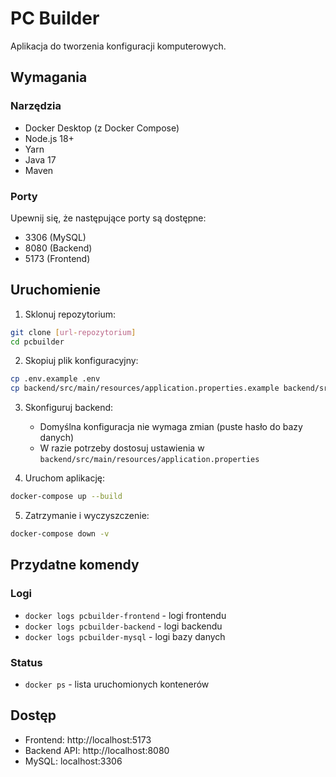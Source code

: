 # PC Builder

Aplikacja do tworzenia konfiguracji komputerowych.

## Wymagania

### Narzędzia
- Docker Desktop (z Docker Compose)
- Node.js 18+
- Yarn
- Java 17
- Maven

### Porty
Upewnij się, że następujące porty są dostępne:
- 3306 (MySQL)
- 8080 (Backend)
- 5173 (Frontend)

## Uruchomienie

1. Sklonuj repozytorium:
```bash
git clone [url-repozytorium]
cd pcbuilder
```

2. Skopiuj plik konfiguracyjny:
```bash
cp .env.example .env
cp backend/src/main/resources/application.properties.example backend/src/main/resources/application.properties
```

3. Skonfiguruj backend:
   - Domyślna konfiguracja nie wymaga zmian (puste hasło do bazy danych)
   - W razie potrzeby dostosuj ustawienia w `backend/src/main/resources/application.properties`

4. Uruchom aplikację:
```bash
docker-compose up --build
```

5. Zatrzymanie i wyczyszczenie:
```bash
docker-compose down -v
```

## Przydatne komendy

### Logi
- `docker logs pcbuilder-frontend` - logi frontendu
- `docker logs pcbuilder-backend` - logi backendu
- `docker logs pcbuilder-mysql` - logi bazy danych

### Status
- `docker ps` - lista uruchomionych kontenerów

## Dostęp

- Frontend: http://localhost:5173
- Backend API: http://localhost:8080
- MySQL: localhost:3306
